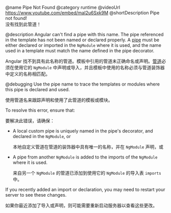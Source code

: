 @name Pipe Not Found
@category runtime
@videoUrl https://www.youtube.com/embed/maI2u6Sxk9M
@shortDescription Pipe not found!
<br/>
没有找到此管道！

@description
Angular can't find a pipe with this name. 
The pipe referenced in the template has not been named or declared properly. 
A [pipe](guide/pipes) must be either declared or imported in the `NgModule` where it is used, and the name used in a template must match the name defined in the pipe decorator.

Angular 找不到具有此名称的管道。模板中引用的管道未正确命名或声明。[管道](guide/pipes)必须在使用它的 `NgModule` 中声明或导入，并且模板中使用的名称必须与管道装饰器中定义的名称相匹配。

@debugging
Use the pipe name to trace the templates or modules where this pipe is declared and used.

使用管道名来跟踪声明和使用了此管道的模板或模块。

To resolve this error, ensure that:

要解决此错误，请确保：

- A local custom pipe is uniquely named in the pipe's decorator, and declared in the `NgModule`, or

  本地自定义管道在管道的装饰器中具有唯一的名称，并在 `NgModule` 声明，或

- A pipe from another `NgModule` is added to the imports of the `NgModule` where it is used.

  来自另一个 `NgModule` 的管道已添加到使用它的 `NgModule` 的导入表 `imports` 中。

If you recently added an import or declaration, you may need to restart your server to see these changes.

如果你最近添加了导入或声明，则可能需要重新启动服务器以查看这些更改。
